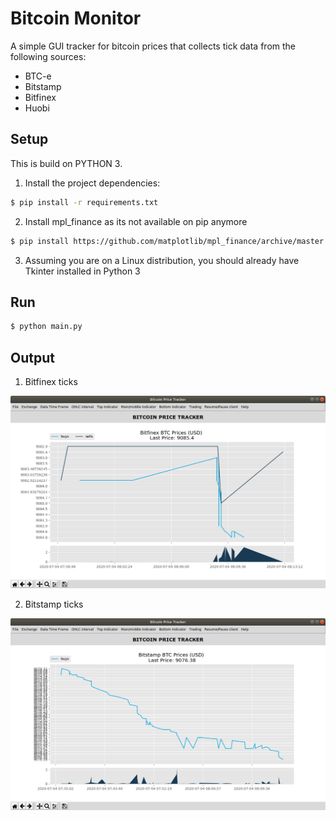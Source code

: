 # Bitcoin Monitor

A simple GUI tracker for bitcoin prices that collects tick data from the following sources:

- BTC-e
- Bitstamp
- Bitfinex
- Huobi

## Setup
This is build on PYTHON 3.

1. Install the project dependencies:
```bash
$ pip install -r requirements.txt
```
2. Install mpl_finance as its not available on pip anymore
```bash
$ pip install https://github.com/matplotlib/mpl_finance/archive/master.zip
```
3. Assuming you are on a Linux distribution, you should already have Tkinter installed in Python 3

## Run
```bash
$ python main.py
```

## Output

1. Bitfinex ticks

![alt text](https://github.com/1nF0rmed/bitcoinMonitor/raw/master/images/Bitfinex-btc.png "Ticks data for BTC from Bitfinex")

2. Bitstamp ticks

![al text](https://github.com/1nF0rmed/bitcoinMonitor/raw/master/images/Bitstamp-output.png "Ticks data for BTC from Bitstamp")